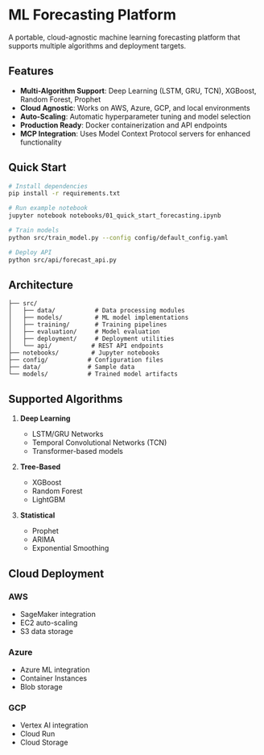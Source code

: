 # ML Forecasting Platform

A portable, cloud-agnostic machine learning forecasting platform that supports multiple algorithms and deployment targets.

## Features

- **Multi-Algorithm Support**: Deep Learning (LSTM, GRU, TCN), XGBoost, Random Forest, Prophet
- **Cloud Agnostic**: Works on AWS, Azure, GCP, and local environments
- **Auto-Scaling**: Automatic hyperparameter tuning and model selection
- **Production Ready**: Docker containerization and API endpoints
- **MCP Integration**: Uses Model Context Protocol servers for enhanced functionality

## Quick Start

```bash
# Install dependencies
pip install -r requirements.txt

# Run example notebook
jupyter notebook notebooks/01_quick_start_forecasting.ipynb

# Train models
python src/train_model.py --config config/default_config.yaml

# Deploy API
python src/api/forecast_api.py
```

## Architecture

```
├── src/
│   ├── data/           # Data processing modules
│   ├── models/         # ML model implementations
│   ├── training/       # Training pipelines
│   ├── evaluation/     # Model evaluation
│   ├── deployment/     # Deployment utilities
│   └── api/           # REST API endpoints
├── notebooks/         # Jupyter notebooks
├── config/           # Configuration files
├── data/             # Sample data
└── models/           # Trained model artifacts
```

## Supported Algorithms

1. **Deep Learning**
   - LSTM/GRU Networks
   - Temporal Convolutional Networks (TCN)
   - Transformer-based models

2. **Tree-Based**
   - XGBoost
   - Random Forest
   - LightGBM

3. **Statistical**
   - Prophet
   - ARIMA
   - Exponential Smoothing

## Cloud Deployment

### AWS
- SageMaker integration
- EC2 auto-scaling
- S3 data storage

### Azure
- Azure ML integration
- Container Instances
- Blob storage

### GCP
- Vertex AI integration
- Cloud Run
- Cloud Storage
